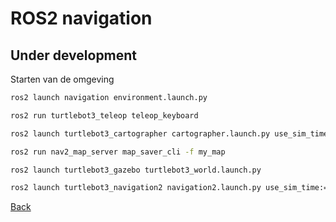 # ROS2 navigation

## Under development

Starten van de omgeving
```bash
ros2 launch navigation environment.launch.py
```

```bash
ros2 run turtlebot3_teleop teleop_keyboard
```

```bash
ros2 launch turtlebot3_cartographer cartographer.launch.py use_sim_time:=True
```

```bash
ros2 run nav2_map_server map_saver_cli -f my_map
```

```bash
ros2 launch turtlebot3_gazebo turtlebot3_world.launch.py
```

```bash
ros2 launch turtlebot3_navigation2 navigation2.launch.py use_sim_time:=True map:=~/home/student~/ros2_industrial_ws/src/ROS2_industrial/3_navigation/navigation/maps/map_factory_v1.yaml
```

[Back](../README.md)